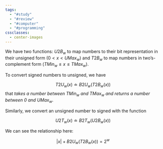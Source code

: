 ```yaml
---
tags:
  - "#study"
  - "#review"
  - "#computer"
  - "#programming"
cssclasses:
  - center-images
---
```

We have two functions: $U 2 B_{w}$ to map numbers to their bit representation in their unsigned form ($0 < x < UMax_{w}$) and $T 2 B_{w}$ to map numbers in two’s-complement form ($TMin_{w} \leq x \leq TMax_{w}$). 

To convert signed numbers to unsigned, we have 

$$
T2U_{w}(x)\doteq B2U_{w}(T 2 B_{w}(x))
$$
that *takes a number between $TMin_{w}$ and $TMax_{w}$ and returns a number between $0$ and $UMax_{w}$*.

Similarly, we convert an unsigned number to signed with the function 

$$
U 2 T_{w}(x) \doteq B 2 T_{w}(U 2 B_{w}(x))
$$

We can see the relationship here:

$$
|x| + B 2 U_{w}(T 2 B_{w}(x)) = 2^w
$$

